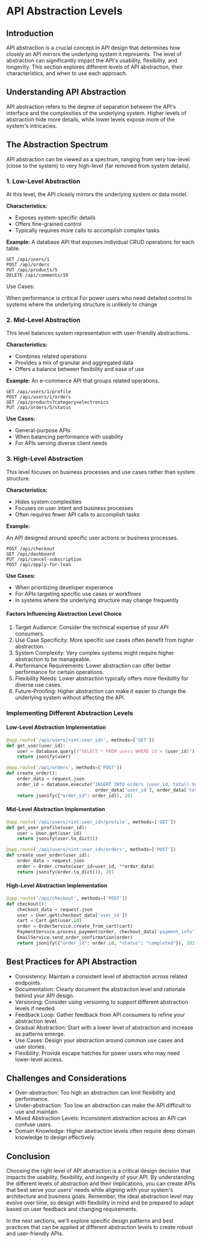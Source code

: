 # API Abstraction Levels

## Introduction

API abstraction is a crucial concept in API design that determines how closely an API mirrors the underlying system it represents. The level of abstraction can significantly impact the API's usability, flexibility, and longevity. This section explores different levels of API abstraction, their characteristics, and when to use each approach.

## Understanding API Abstraction

API abstraction refers to the degree of separation between the API's interface and the complexities of the underlying system. Higher levels of abstraction hide more details, while lower levels expose more of the system's intricacies.

## The Abstraction Spectrum

API abstraction can be viewed as a spectrum, ranging from very low-level (close to the system) to very high-level (far removed from system details).

### 1. Low-Level Abstraction

At this level, the API closely mirrors the underlying system or data model.

**Characteristics:**
- Exposes system-specific details
- Offers fine-grained control
- Typically requires more calls to accomplish complex tasks

**Example:**
A database API that exposes individual CRUD operations for each table.

```http
GET /api/users/1
POST /api/orders
PUT /api/products/5
DELETE /api/comments/10
```

Use Cases:

When performance is critical
For power users who need detailed control
In systems where the underlying structure is unlikely to change

### 2. Mid-Level Abstraction

This level balances system representation with user-friendly abstractions.

**Characteristics:**

- Combines related operations
- Provides a mix of granular and aggregated data
- Offers a balance between flexibility and ease of use

**Example:**
An e-commerce API that groups related operations.

```http
GET /api/users/1/profile
POST /api/users/1/orders
GET /api/products?category=electronics
PUT /api/orders/5/status
```

**Use Cases:**

- General-purpose APIs
- When balancing performance with usability
- For APIs serving diverse client needs

### 3. High-Level Abstraction

This level focuses on business processes and use cases rather than system structure.

**Characteristics:**

- Hides system complexities
- Focuses on user intent and business processes
- Often requires fewer API calls to accomplish tasks

**Example:**

An API designed around specific user actions or business processes.

```http
POST /api/checkout
GET /api/dashboard
PUT /api/cancel-subscription
POST /api/apply-for-loan
```

**Use Cases:**

- When prioritizing developer experience
- For APIs targeting specific use cases or workflows
- In systems where the underlying structure may change frequently

#### Factors Influencing Abstraction Level Choice

1. Target Audience: Consider the technical expertise of your API consumers.
2. Use Case Specificity: More specific use cases often benefit from higher abstraction.
3. System Complexity: Very complex systems might require higher abstraction to be manageable.
4. Performance Requirements: Lower abstraction can offer better performance for certain operations.
5. Flexibility Needs: Lower abstraction typically offers more flexibility for diverse use cases.
6. Future-Proofing: Higher abstraction can make it easier to change the underlying system without affecting the API.

### Implementing Different Abstraction Levels

#### Low-Level Abstraction Implementation

```python
@app.route('/api/users/<int:user_id>', methods=['GET'])
def get_user(user_id):
    user = database.query(f"SELECT * FROM users WHERE id = {user_id}")
    return jsonify(user)

@app.route('/api/orders', methods=['POST'])
def create_order():
    order_data = request.json
    order_id = database.execute("INSERT INTO orders (user_id, total) VALUES (?, ?)",
                                 order_data['user_id'], order_data['total'])
    return jsonify({"order_id": order_id}), 201
```

#### Mid-Level Abstraction Implementation

```python
@app.route('/api/users/<int:user_id>/profile', methods=['GET'])
def get_user_profile(user_id):
    user = User.get(user_id)
    return jsonify(user.to_dict())

@app.route('/api/users/<int:user_id>/orders', methods=['POST'])
def create_user_order(user_id):
    order_data = request.json
    order = Order.create(user_id=user_id, **order_data)
    return jsonify(order.to_dict()), 201
```

#### High-Level Abstraction Implementation

```python
@app.route('/api/checkout', methods=['POST'])
def checkout():
    checkout_data = request.json
    user = User.get(checkout_data['user_id'])
    cart = Cart.get(user.id)
    order = OrderService.create_from_cart(cart)
    PaymentService.process_payment(order, checkout_data['payment_info'])
    EmailService.send_order_confirmation(order)
    return jsonify({"order_id": order.id, "status": "completed"}), 201
```

## Best Practices for API Abstraction

- Consistency: Maintain a consistent level of abstraction across related endpoints.
- Documentation: Clearly document the abstraction level and rationale behind your API design.
- Versioning: Consider using versioning to support different abstraction levels if needed.
- Feedback Loop: Gather feedback from API consumers to refine your abstraction level.
- Gradual Abstraction: Start with a lower level of abstraction and increase as patterns emerge.
- Use Cases: Design your abstraction around common use cases and user stories.
- Flexibility: Provide escape hatches for power users who may need lower-level access.

## Challenges and Considerations

- Over-abstraction: Too high an abstraction can limit flexibility and performance.
- Under-abstraction: Too low an abstraction can make the API difficult to use and maintain.
- Mixed Abstraction Levels: Inconsistent abstraction across an API can confuse users.
- Domain Knowledge: Higher abstraction levels often require deep domain knowledge to design effectively.

## Conclusion

Choosing the right level of API abstraction is a critical design decision that impacts the usability, flexibility, and longevity of your API. By understanding the different levels of abstraction and their implications, you can create APIs that best serve your users' needs while aligning with your system's architecture and business goals. Remember, the ideal abstraction level may evolve over time, so design with flexibility in mind and be prepared to adapt based on user feedback and changing requirements.

In the next sections, we'll explore specific design patterns and best practices that can be applied at different abstraction levels to create robust and user-friendly APIs.